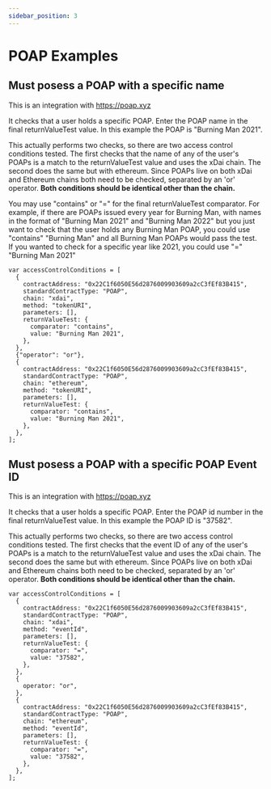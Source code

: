 ```yaml
---
sidebar_position: 3
---
```


# POAP Examples

## Must posess a POAP with a specific name

This is an integration with https://poap.xyz

It checks that a user holds a specific POAP. Enter the POAP name in the final returnValueTest value. In this example the POAP is "Burning Man 2021".

This actually performs two checks, so there are two access control conditions tested. The first checks that the name of any of the user's POAPs is a match to the returnValueTest value and uses the xDai chain. The second does the same but with ethereum. Since POAPs live on both xDai and Ethereum chains both need to be checked, separated by an 'or' operator. **Both conditions should be identical other than the chain.**

You may use "contains" or "=" for the final returnValueTest comparator. For example, if there are POAPs issued every year for Burning Man, with names in the format of "Burning Man 2021" and "Burning Man 2022" but you just want to check that the user holds any Burning Man POAP, you could use "contains" "Burning Man" and all Burning Man POAPs would pass the test. If you wanted to check for a specific year like 2021, you could use "=" "Burning Man 2021"

```
var accessControlConditions = [
  {
    contractAddress: "0x22C1f6050E56d2876009903609a2cC3fEf83B415",
    standardContractType: "POAP",
    chain: "xdai",
    method: "tokenURI",
    parameters: [],
    returnValueTest: {
      comparator: "contains",
      value: "Burning Man 2021",
    },
  },
  {"operator": "or"},
  {
    contractAddress: "0x22C1f6050E56d2876009903609a2cC3fEf83B415",
    standardContractType: "POAP",
    chain: "ethereum",
    method: "tokenURI",
    parameters: [],
    returnValueTest: {
      comparator: "contains",
      value: "Burning Man 2021",
    },
  },
];
```

## Must posess a POAP with a specific POAP Event ID

This is an integration with https://poap.xyz

It checks that a user holds a specific POAP. Enter the POAP id number in the final returnValueTest value. In this example the POAP ID is "37582".

This actually performs two checks, so there are two access control conditions tested. The first checks that the event ID of any of the user's POAPs is a match to the returnValueTest value and uses the xDai chain. The second does the same but with ethereum. Since POAPs live on both xDai and Ethereum chains both need to be checked, separated by an 'or' operator. **Both conditions should be identical other than the chain.**

```
var accessControlConditions = [
  {
    contractAddress: "0x22C1f6050E56d2876009903609a2cC3fEf83B415",
    standardContractType: "POAP",
    chain: "xdai",
    method: "eventId",
    parameters: [],
    returnValueTest: {
      comparator: "=",
      value: "37582",
    },
  },
  {
    operator: "or",
  },
  {
    contractAddress: "0x22C1f6050E56d2876009903609a2cC3fEf83B415",
    standardContractType: "POAP",
    chain: "ethereum",
    method: "eventId",
    parameters: [],
    returnValueTest: {
      comparator: "=",
      value: "37582",
    },
  },
];
```
